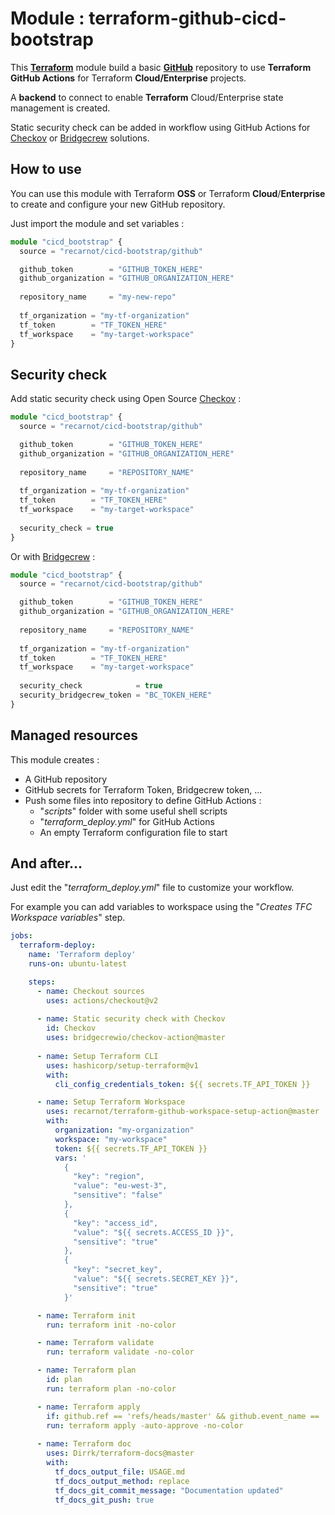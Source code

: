 # Module : terraform-github-cicd-bootstrap
This [**Terraform**](https://www.terraform.io/) module build a basic [**GitHub**](https://github.com/) repository to use **Terraform** **GitHub Actions** for Terraform **Cloud/Enterprise** projects.

A **backend** to connect to enable **Terraform** Cloud/Enterprise state management is created.

Static security check can be added in workflow using GitHub Actions for [Checkov](https://www.checkov.io/) or [Bridgecrew](https://www.bridgecrew.cloud/) solutions.



## How to use

You can use this module with Terraform **OSS** or Terraform **Cloud**/**Enterprise** to create and configure your new GitHub repository.

Just import the module and set variables :  

```typescript
module "cicd_bootstrap" {
  source = "recarnot/cicd-bootstrap/github"

  github_token        = "GITHUB_TOKEN_HERE"
  github_organization = "GITHUB_ORGANIZATION_HERE"
  
  repository_name     = "my-new-repo"
  
  tf_organization = "my-tf-organization"
  tf_token        = "TF_TOKEN_HERE"
  tf_workspace    = "my-target-workspace"
}
```



## Security check

Add static security check using Open Source [Checkov](https://www.checkov.io/) :

```typescript
module "cicd_bootstrap" {
  source = "recarnot/cicd-bootstrap/github"

  github_token        = "GITHUB_TOKEN_HERE"
  github_organization = "GITHUB_ORGANIZATION_HERE"
  
  repository_name     = "REPOSITORY_NAME"
    
  tf_organization = "my-tf-organization"
  tf_token        = "TF_TOKEN_HERE"
  tf_workspace    = "my-target-workspace"
    
  security_check = true
}
```

Or with [Bridgecrew](https://www.bridgecrew.cloud/) :
```typescript
module "cicd_bootstrap" {
  source = "recarnot/cicd-bootstrap/github"

  github_token        = "GITHUB_TOKEN_HERE"
  github_organization = "GITHUB_ORGANIZATION_HERE"
  
  repository_name     = "REPOSITORY_NAME"
  
  tf_organization = "my-tf-organization"
  tf_token        = "TF_TOKEN_HERE"
  tf_workspace    = "my-target-workspace"
    
  security_check            = true
  security_bridgecrew_token = "BC_TOKEN_HERE"
}
```




## Managed resources

This module creates : 

- A GitHub repository
- GitHub secrets for Terraform Token, Bridgecrew token, ...
- Push some files into repository to define GitHub Actions : 
  - "*scripts*" folder with some useful shell scripts
  - "*terraform_deploy.yml*" for GitHub Actions 
  - An empty Terraform configuration file to start



## And after...

Just edit the "*terraform_deploy.yml*" file to customize your workflow.

For example you can add variables to workspace using the "*Creates TFC Workspace variables*" step.

```yaml
jobs:
  terraform-deploy:
    name: 'Terraform deploy'
    runs-on: ubuntu-latest

    steps:
      - name: Checkout sources
        uses: actions/checkout@v2
      
      - name: Static security check with Checkov
        id: Checkov
        uses: bridgecrewio/checkov-action@master
        
      - name: Setup Terraform CLI
        uses: hashicorp/setup-terraform@v1
        with:
          cli_config_credentials_token: ${{ secrets.TF_API_TOKEN }}

      - name: Setup Terraform Workspace
        uses: recarnot/terraform-github-workspace-setup-action@master
        with:
          organization: "my-organization"
          workspace: "my-workspace"
          token: ${{ secrets.TF_API_TOKEN }}
          vars: '
            {
              "key": "region",
              "value": "eu-west-3",
              "sensitive": "false"
            },
            {
              "key": "access_id",
              "value": "${{ secrets.ACCESS_ID }}",
              "sensitive": "true"
            },
            {
              "key": "secret_key",
              "value": "${{ secrets.SECRET_KEY }}",
              "sensitive": "true"
            }'

      - name: Terraform init
        run: terraform init -no-color

      - name: Terraform validate
        run: terraform validate -no-color

      - name: Terraform plan
        id: plan
        run: terraform plan -no-color

      - name: Terraform apply
        if: github.ref == 'refs/heads/master' && github.event_name == 'push'
        run: terraform apply -auto-approve -no-color
        
      - name: Terraform doc
        uses: Dirrk/terraform-docs@master
        with:
          tf_docs_output_file: USAGE.md
          tf_docs_output_method: replace
          tf_docs_git_commit_message: "Documentation updated"
          tf_docs_git_push: true
```

